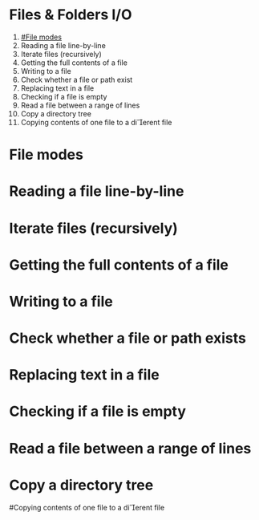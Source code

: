 # Files & Folders I/O
1. [#File modes](https://github.com/vutran-space/Python_Note/blob/main/Files_Folders.md#file-modes)
2. Reading a file line-by-line
3. Iterate files (recursively)
4. Getting the full contents of a file
5. Writing to a file
6. Check whether a file or path exist
7. Replacing text in a file
8. Checking if a file is empty
9. Read a file between a range of lines
10. Copy a directory tree
11. Copying contents of one file to a dierent file


# File modes

# Reading a file line-by-line

# Iterate files (recursively)

# Getting the full contents of a file

# Writing to a file

# Check whether a file or path exists

# Replacing text in a file

# Checking if a file is empty

# Read a file between a range of lines

# Copy a directory tree

#Copying contents of one file to a dierent file
